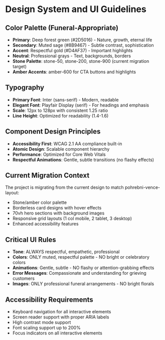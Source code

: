 # Design System and UI Guidelines

## Color Palette (Funeral-Appropriate)
- **Primary**: Deep forest green (#2D5016) - Nature, growth, eternal life
- **Secondary**: Muted sage (#8B9467) - Subtle contrast, sophistication  
- **Accent**: Respectful gold (#D4AF37) - Important highlights
- **Neutral**: Professional grays - Text, backgrounds, borders
- **Stone Palette**: stone-50, stone-200, stone-900 (current migration target)
- **Amber Accents**: amber-600 for CTA buttons and highlights

## Typography
- **Primary Font**: Inter (sans-serif) - Modern, readable
- **Elegant Font**: Playfair Display (serif) - For headings and emphasis
- **Scale**: 12px to 128px with consistent 1.25 ratio
- **Line Height**: Optimized for readability (1.4-1.6)

## Component Design Principles
- **Accessibility First**: WCAG 2.1 AA compliance built-in
- **Atomic Design**: Scalable component hierarchy
- **Performance**: Optimized for Core Web Vitals
- **Respectful Animations**: Gentle, subtle transitions (no flashy effects)

## Current Migration Context
The project is migrating from the current design to match pohrebni-vence-layout:
- Stone/amber color palette
- Borderless card designs with hover effects
- 70vh hero sections with background images
- Responsive grid layouts (1 col mobile, 2 tablet, 3 desktop)
- Enhanced accessibility features

## Critical UI Rules
- **Tone**: ALWAYS respectful, empathetic, professional
- **Colors**: ONLY muted, respectful palette - NO bright or celebratory colors
- **Animations**: Gentle, subtle - NO flashy or attention-grabbing effects
- **Error Messages**: Compassionate and understanding for grieving customers
- **Images**: ONLY professional funeral arrangements - NO bright florals

## Accessibility Requirements
- Keyboard navigation for all interactive elements
- Screen reader support with proper ARIA labels
- High contrast mode support
- Font scaling support up to 200%
- Focus indicators on all interactive elements